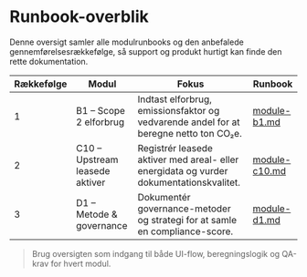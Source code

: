 # Runbook-overblik

Denne oversigt samler alle modulrunbooks og den anbefalede gennemførelsesrækkefølge, så support og produkt hurtigt kan finde den rette dokumentation.

| Rækkefølge | Modul                          | Fokus                                                                                   | Runbook                        |
| ---------- | ------------------------------ | --------------------------------------------------------------------------------------- | ------------------------------ |
| 1          | B1 – Scope 2 elforbrug         | Indtast elforbrug, emissionsfaktor og vedvarende andel for at beregne netto ton CO₂e.   | [module-b1.md](module-b1.md)   |
| 2          | C10 – Upstream leasede aktiver | Registrér leasede aktiver med areal- eller energidata og vurder dokumentationskvalitet. | [module-c10.md](module-c10.md) |
| 3          | D1 – Metode & governance       | Dokumentér governance-metoder og strategi for at samle en compliance-score.             | [module-d1.md](module-d1.md)   |

> Brug oversigten som indgang til både UI-flow, beregningslogik og QA-krav for hvert modul.
